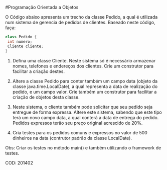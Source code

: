 #Programação Orientada a Objetos

O Código abaixo apresenta um trecho da classe Pedido, a qual é utilizada num sistema de gerencia de pedidos de clientes.
Baseado neste código, faça:

```java
class Pedido {
 int numero;
 Cliente cliente;
}
```

1. Defina uma classe Cliente. Neste sistema só é necessário armazenar nomes,
   telefones e endereços dos clientes.
   Crie um construtor para facilitar a criação destes.

2. Altere a classe Pedido para conter também um campo data (objeto da classe
   java.time.LocalDate), a qual representa a data de realização do pedido, e
   um campo valor. Crie também um construtor para facilitar a criação de objetos
   desta classe.
   
3. Neste sistema, o cliente também pode solicitar que seu pedido seja entregue de
   forma expressa. Altere este sistema, sabendo que este tipo terá um novo campo
   data, a qual conterá a data de entrega do pedido. Pedidos expressos terão seu
   preço original acrescido de 20%.

4. Cria testes para os pedidos comuns e expressos no valor de 500 dinheiros na data 
   (contrutor padrão da classe LocalDate).
   
Obs: Criar os testes no método main() e também utilizando o framework de testes.

COD: 201402 